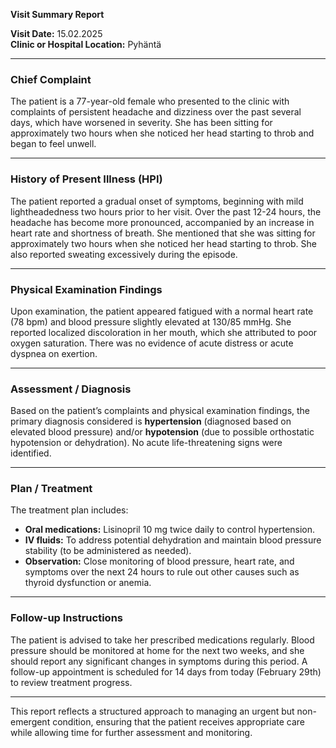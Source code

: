 

**Visit Summary Report**

**Visit Date:** 15.02.2025  
**Clinic or Hospital Location:** Pyhäntä  

---

### **Chief Complaint**
The patient is a 77-year-old female who presented to the clinic with complaints of persistent headache and dizziness over the past several days, which have worsened in severity. She has been sitting for approximately two hours when she noticed her head starting to throb and began to feel unwell.

---

### **History of Present Illness (HPI)**
The patient reported a gradual onset of symptoms, beginning with mild lightheadedness two hours prior to her visit. Over the past 12-24 hours, the headache has become more pronounced, accompanied by an increase in heart rate and shortness of breath. She mentioned that she was sitting for approximately two hours when she noticed her head starting to throb. She also reported sweating excessively during the episode.

---

### **Physical Examination Findings**
Upon examination, the patient appeared fatigued with a normal heart rate (78 bpm) and blood pressure slightly elevated at 130/85 mmHg. She reported localized discoloration in her mouth, which she attributed to poor oxygen saturation. There was no evidence of acute distress or acute dyspnea on exertion.

---

### **Assessment / Diagnosis**
Based on the patient’s complaints and physical examination findings, the primary diagnosis considered is **hypertension** (diagnosed based on elevated blood pressure) and/or **hypotension** (due to possible orthostatic hypotension or dehydration). No acute life-threatening signs were identified.

---

### **Plan / Treatment**
The treatment plan includes:
- **Oral medications:** Lisinopril 10 mg twice daily to control hypertension.
- **IV fluids:** To address potential dehydration and maintain blood pressure stability (to be administered as needed).
- **Observation:** Close monitoring of blood pressure, heart rate, and symptoms over the next 24 hours to rule out other causes such as thyroid dysfunction or anemia.

---

### **Follow-up Instructions**
The patient is advised to take her prescribed medications regularly. Blood pressure should be monitored at home for the next two weeks, and she should report any significant changes in symptoms during this period. A follow-up appointment is scheduled for 14 days from today (February 29th) to review treatment progress.

---

This report reflects a structured approach to managing an urgent but non-emergent condition, ensuring that the patient receives appropriate care while allowing time for further assessment and monitoring.